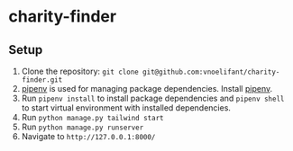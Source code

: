 # charity-finder

## Setup


1. Clone the repository: `git clone git@github.com:vnoelifant/charity-finder.git`
2. [pipenv](https://github.com/pypa/pipenv) is used for managing package dependencies. Install [pipenv](https://github.com/pypa/pipenv). 
3. Run `pipenv install` to install package dependencies and `pipenv shell` to start virtual environment with installed dependencies.
4. Run `python manage.py tailwind start`
5. Run `python manage.py runserver`
6. Navigate to `http://127.0.0.1:8000/`
